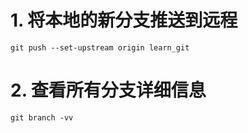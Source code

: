 # 1. 将本地的新分支推送到远程
```git
git push --set-upstream origin learn_git
```
# 2. 查看所有分支详细信息
```git
git branch -vv
```